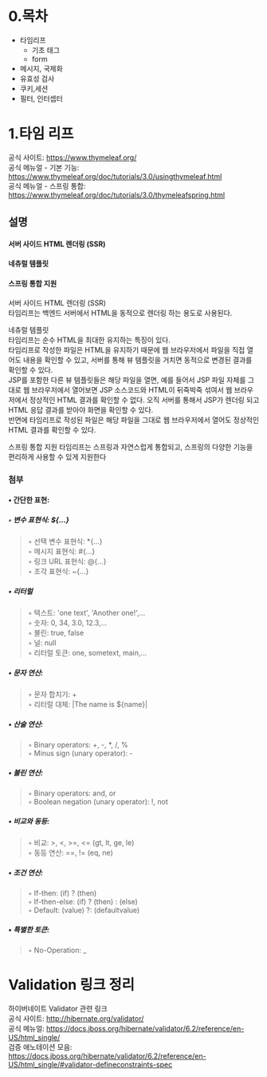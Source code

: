 # 0.목차  
  - 타임리프  
      - 기초 태그  
      - form
  - 메시지, 국제화   
  - 유효성 검사  
  - 쿠키,세션  
  - 필터, 인터셉터  
# 1.타임 리프
공식 사이트: https://www.thymeleaf.org/   
공식 메뉴얼 - 기본 기능: https://www.thymeleaf.org/doc/tutorials/3.0/usingthymeleaf.html   
공식 메뉴얼 - 스프링 통합: https://www.thymeleaf.org/doc/tutorials/3.0/thymeleafspring.html  
 
## 설명
#### 서버 사이드 HTML 렌더링 (SSR)  
#### 네츄럴 템플릿  
#### 스프링 통합 지원  
  
서버 사이드 HTML 렌더링 (SSR)  
타임리프는 백엔드 서버에서 HTML을 동적으로 렌더링 하는 용도로 사용된다.  
  
네츄럴 템플릿  
타임리프는 순수 HTML을 최대한 유지하는 특징이 있다.  
타임리프로 작성한 파일은 HTML을 유지하기 때문에 웹 브라우저에서 파일을 직접 열어도 내용을 확인할
수 있고, 서버를 통해 뷰 템플릿을 거치면 동적으로 변경된 결과를 확인할 수 있다.  
JSP를 포함한 다른 뷰 템플릿들은 해당 파일을 열면, 예를 들어서 JSP 파일 자체를 그대로 웹 브라우저에서
열어보면 JSP 소스코드와 HTML이 뒤죽박죽 섞여서 웹 브라우저에서 정상적인 HTML 결과를 확인할 수
없다.   오직 서버를 통해서 JSP가 렌더링 되고 HTML 응답 결과를 받아야 화면을 확인할 수 있다.  
반면에 타임리프로 작성된 파일은 해당 파일을 그대로 웹 브라우저에서 열어도 정상적인 HTML 결과를
확인할 수 있다.  
  
스프링 통합 지원
타임리프는 스프링과 자연스럽게 통합되고, 스프링의 다양한 기능을 편리하게 사용할 수 있게 지원한다
  
### 첨부
#### • 간단한 표현:  
##### ◦ 변수 표현식: ${...}  
> ◦ 선택 변수 표현식: *{...}  
 ◦ 메시지 표현식: #{...}  
 ◦ 링크 URL 표현식: @{...}  
 ◦ 조각 표현식: ~{...}  
##### • 리터럴  
> ◦ 텍스트: 'one text', 'Another one!',…  
 ◦ 숫자: 0, 34, 3.0, 12.3,…  
 ◦ 불린: true, false  
 ◦ 널: null  
 ◦ 리터럴 토큰: one, sometext, main,…  
##### • 문자 연산:  
> ◦ 문자 합치기: +  
 ◦ 리터럴 대체: |The name is ${name}|  
##### • 산술 연산:  
> ◦ Binary operators: +, -, *, /, %  
 ◦ Minus sign (unary operator): -  
##### • 불린 연산:  
> ◦ Binary operators: and, or  
 ◦ Boolean negation (unary operator): !, not  
##### • 비교와 동등:  
> ◦ 비교: >, <, >=, <= (gt, lt, ge, le)  
 ◦ 동등 연산: ==, != (eq, ne)  
##### • 조건 연산:  
> ◦ If-then: (if) ? (then)  
 ◦ If-then-else: (if) ? (then) : (else)  
 ◦ Default: (value) ?: (defaultvalue)  
##### • 특별한 토큰:  
> ◦ No-Operation: _    
  

# Validation 링크 정리
하이버네이트 Validator 관련 링크  
공식 사이트: http://hibernate.org/validator/  
공식 메뉴얼: https://docs.jboss.org/hibernate/validator/6.2/reference/en-US/html_single/  
검증 애노테이션 모음: https://docs.jboss.org/hibernate/validator/6.2/reference/en-US/html_single/#validator-defineconstraints-spec
